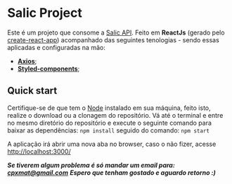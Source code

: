 # Salic Project

Este é um projeto que consome a [Salic API](http://api.salic.cultura.gov.br/doc/).
Feito em **ReactJs** (gerado pelo [create-react-app](https://github.com/facebook/create-react-app)) acompanhado das seguintes tenologias - sendo essas aplicadas e configuradas na mão:

- **[Axios](https://github.com/axios/axios)**;
- **[Styled-components](https://github.com/styled-components/styled-components)**;

## Quick start

Certifique-se de que tem o [Node](https://nodejs.org/en/) instalado em sua máquina, feito isto, realize o download ou a clonagem do repositório.
Vá até o terminal e entre no mesmo diretório do repositório e execute o seguinte comando para baixar as dependências: `npm install` seguido do comando:
`npm start`

A aplicação irá abrir uma nova aba no browser, caso o não fizer, acesse [http://localhost:3000/](http://localhost:3000/)


***Se tiverem algum problema é só mandar um email para: cpxmat@gmail.com***
***Espero que tenham gostado e aguardo retorno :)***
